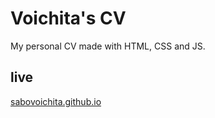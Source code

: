 # Voichita's CV

My personal CV made with HTML, CSS and JS.

## live

[sabovoichita.github.io](https://sabovoichita.github.io/)

